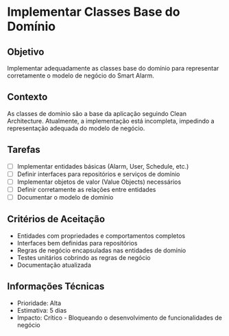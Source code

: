 # Implementar Classes Base do Domínio

## Objetivo

Implementar adequadamente as classes base do domínio para representar corretamente o modelo de negócio do Smart Alarm.

## Contexto

As classes de domínio são a base da aplicação seguindo Clean Architecture. Atualmente, a implementação está incompleta, impedindo a representação adequada do modelo de negócio.

## Tarefas

- [ ] Implementar entidades básicas (Alarm, User, Schedule, etc.)
- [ ] Definir interfaces para repositórios e serviços de domínio
- [ ] Implementar objetos de valor (Value Objects) necessários
- [ ] Definir corretamente as relações entre entidades
- [ ] Documentar o modelo de domínio

## Critérios de Aceitação

- Entidades com propriedades e comportamentos completos
- Interfaces bem definidas para repositórios
- Regras de negócio encapsuladas nas entidades de domínio
- Testes unitários cobrindo as regras de negócio
- Documentação atualizada

## Informações Técnicas

- Prioridade: Alta
- Estimativa: 5 dias
- Impacto: Crítico - Bloqueando o desenvolvimento de funcionalidades de negócio
